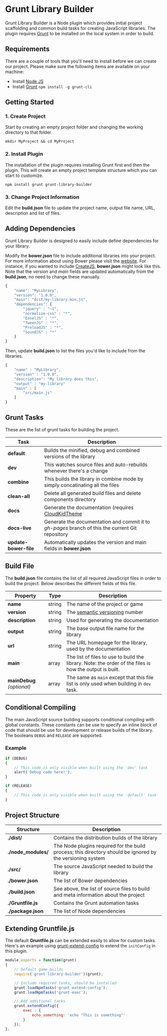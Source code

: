 # Grunt Library Builder

Grunt Library Builder is a Node plugin which provides initial project scaffolding and common build tasks for creating JavaScript libraries. The plugin requires [Grunt](http://gruntjs.com/) to be installed on the local system in order to build. 

## Requirements

There are a couple of tools that you'll need to install before we can create our project. Please make sure the following items are available on your machine:

* Install [Node JS](http://nodejs.org/)
* Install [Grunt](http://gruntjs.com/getting-started) `npm install -g grunt-cli`

## Getting Started

### 1. Create Project

Start by creating an empty project folder and changing the working directory to that folder.

```shell
mkdir MyProject && cd MyProject
```

### 2. Install Plugin

The installation of the plugin requires installing Grunt first and then the plugin. This will create an empty project template structure which you can start to customize.

```shell
npm install grunt grunt-library-builder
```

### 3. Change Project Information

Edit the **build.json** file to update the project name, output file name, URL, description and list of files.

## Adding Dependencies

Grunt Library Builder is designed to easily include define dependencies for your library.

Modify the **bower.json** file to include additional libraries into your project. For more information about using Bower please visit the [website](http://bower.io). For instance, if you wanted to include [CreateJS](http://createjs.com), **bower.json** might look like this. Note that the _version_ and _main_ fields are updated automatically from the **build.json**, no need to change these manually.

```js
{
	"name": "MyLibrary",
	"version": "1.0.0",
	"main": "dist/my-library.min.js",
	"dependencies": {
		"jquery" : "~1",
		"normalize-css" : "*",
		"EaselJS" : "*",
		"TweenJS" : "*",
		"PreloadJS" : "*",
		"SoundJS" : "*"
	}
}
```

Then, update **build.json** to list the files you'd like to include from the libraries.

```js
{
	"name" : "MyLibrary",
	"version" : "1.0.0",
	"description": "My library does this",
	"output" : "my-library"
	"main" : [
		"src/main.js"
	]
}
```

## Grunt Tasks

These are the list of grunt tasks for building the project.

Task | Description
---|---
**default** | Builds the minified, debug and combined versions of the library
**dev** | This watches source files and auto-rebuilds whenever there's a change
**combine** | This builds the library in combine mode by simply concatinating all the files
**clean-all** | Delete all generated build files and delete components directory
**docs** | Generate the documentation (requires [CloudKidTheme](http://github.com/CloudKidStudio/CloudKidTheme)
**docs-live** | Generate the documentation and commit it to _gh-pages_ branch of this the current Git repository
**update-bower-file** | Automatically updates the version and main fields in **bower.json**

## Build File

The **build.json** file contains the list of all required JavaScript files in order to build the project. Below describes the different fields of this file.

Property | Type | Description
---|---|---
**name** | string | The name of the project or game 
**version** | string | The [semantic versioning](http://semver.org/) number
**description** | string | Used for generating the documentation
**output** | string | The base output file name for the library
**url** | string | The URL homepage for the library, used by the documentation
**main** | array | The list of files to use to build the library. Note: the order of the files is how the output is built.
**mainDebug** _(optional)_ | array | The same as `main` except that this file list is only used when building in `dev` task.

## Conditional Compiling

The main JavaScript source building supports conditional compiling with global constants. These constants can be use to specify an inline block of code that should be use for development or release builds of the library. The booleans `DEBUG` and `RELEASE` are supported. 

### Example

```js
if (DEBUG)
{
	// This code is only visible when built using the 'dev' task
	alert('Debug code here!');
}

if (RELEASE)
{
	// This code is only visible when built using the 'default' task
}
```

## Project Structure

Structure | Description
--- | ---
**./dist/** | Contains the distribution builds of the library
**./node_modules/** | The Node plugins required for the build process; this directory should be ignored by the versioning system
**./src/** | The source JavaScript needed to build the library
**./bower.json** | The list of Bower dependencies
**./build.json** | See above, the list of source files to build and meta information about the project
**./Gruntfile.js** | Contains the Grunt automation tasks
**./package.json** | The list of Node dependencies

## Extending Gruntfile.js

The default **Gruntfile.js** can be extended easily to allow for custom tasks. Here's an example using [grunt-extend-config](https://www.npmjs.org/package/grunt-extend-config) to extend the `initConfig` in this plugin. 

```js
module.exports = function(grunt)
{
	// Default game builds
	require('grunt-library-builder')(grunt);

	// Include required tasks, should be installed
	grunt.loadNpmTasks('grunt-extend-config');
	grunt.loadNpmTasks('grunt-exec');

	// Add additional tasks
	grunt.extendConfig({
		exec : {
			echo_something: 'echo "This is something"'
		}
	});
};
```
